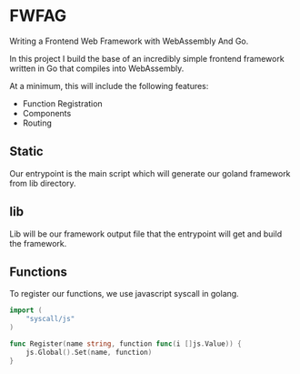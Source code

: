 # FWFAG

Writing a Frontend Web Framework with WebAssembly And Go.

In this project I build the base of an incredibly simple frontend 
framework written in Go that compiles into WebAssembly. 

At a minimum, this will include the following features:
- Function Registration
- Components
- Routing

## Static
Our entrypoint is the main script which
will generate our goland framework from lib directory.

## lib
Lib will be our framework output file that
the entrypoint will get and build the framework.

## Functions
To register our functions, we use 
javascript syscall in golang.
```go
import (
	"syscall/js"
)

func Register(name string, function func(i []js.Value)) {
	js.Global().Set(name, function)
}
```
